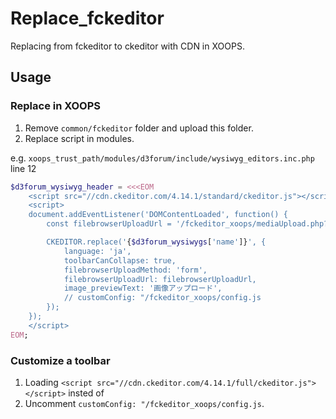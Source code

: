 # Replace_fckeditor
Replacing from fckeditor to ckeditor with CDN in XOOPS.

## Usage

### Replace in XOOPS
1. Remove `common/fckeditor` folder and upload this folder.
2. Replace script in modules.

e.g. `xoops_trust_path/modules/d3forum/include/wysiwyg_editors.inc.php` line 12
```php
$d3forum_wysiwyg_header = <<<EOM
    <script src="//cdn.ckeditor.com/4.14.1/standard/ckeditor.js"></script>
    <script>
    document.addEventListener('DOMContentLoaded', function() {
        const filebrowserUploadUrl = '/fckeditor_xoops/mediaUpload.php?param=1';

        CKEDITOR.replace('{$d3forum_wysiwygs['name']}', {
            language: 'ja',
            toolbarCanCollapse: true,
            filebrowserUploadMethod: 'form',
            filebrowserUploadUrl: filebrowserUploadUrl,
            image_previewText: '画像アップロード',
            // customConfig: "/fckeditor_xoops/config.js
        });
    });
    </script>
EOM;
```

### Customize a toolbar
1. Loading `<script src="//cdn.ckeditor.com/4.14.1/full/ckeditor.js"></script>` insted of 
2. Uncomment `customConfig: "/fckeditor_xoops/config.js`.
